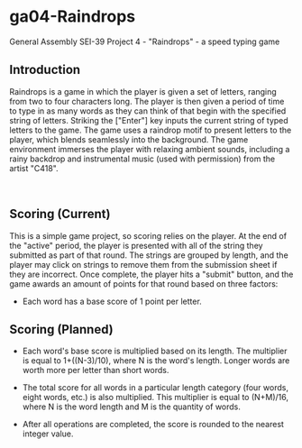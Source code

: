 # ga04-Raindrops
General Assembly SEI-39 Project 4 - "Raindrops" - a speed typing game

## Introduction
Raindrops is a game in which the player is given a set of letters, ranging from two to four characters long.  The player is then given a period of time to type in as many words as they can think of that begin with the specified string of letters.  Striking the ["Enter"] key inputs the current string of typed letters to the game.  The game uses a raindrop motif to present letters to the player, which blends seamlessly into the background.  The game environment immerses the player with relaxing ambient sounds, including a rainy backdrop and instrumental music (used with permission) from the artist "C418".

&nbsp;

## Scoring (Current)
This is a simple game project, so scoring relies on the player.  At the end of the "active" period, the player is presented with all of the string they submitted as part of that round.  The strings are grouped by length, and the player may click on strings to remove them from the submission sheet if they are incorrect.  Once complete, the player hits a "submit" button, and the game awards an amount of points for that round based on three factors:

- Each word has a base score of 1 point per letter.


## Scoring (Planned)
- Each word's base score is multiplied based on its length.  The multiplier is equal to 1+((N-3)/10), where N is the word's length.  Longer words are worth more per letter than short words.

- The total score for all words in a particular length category (four words, eight words, etc.) is also multiplied.  This multiplier is equal to (N+M)/16, where N is the word length and M is the quantity of words.

- After all operations are completed, the score is rounded to the nearest integer value.